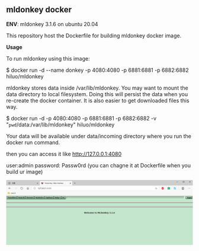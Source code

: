 ## mldonkey docker
**ENV**:  mldonkey 3.1.6 on ubuntu 20.04


This repository host the Dockerfile for building mldonkey docker image.

**Usage**

To run mldonkey using this image:

$ docker run -d --name donkey -p 4080:4080 -p 6881:6881 -p 6882:6882 hiluo/mldonkey

mldonkey stores data inside /var/lib/mldonkey. You may want to mount the data directory to local filesystem. Doing this will persist the data when you re-create the docker container. It is also easier to get downloaded files this way.

$ docker run -d -p 4080:4080 -p 6881:6881 -p 6882:6882 -v "`pwd`/data:/var/lib/mldonkey" hiluo/mldonkey

Your data will be available under data/incoming directory where you run the docker run command.

then you can access it like http://127.0.0.1:4080

user:admin 
password: Passw0rd
(you can chagne it at Dockerfile when you build ur image)

![alt text](https://github.com/cloudancer/mldonkey/blob/master/d.png)
